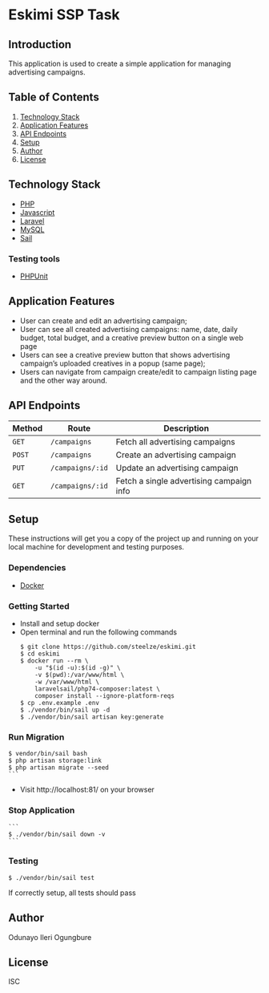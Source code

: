 # Eskimi SSP Task

## Introduction
This application is used to create a simple application for managing advertising campaigns. 


## Table of Contents
1. <a href="#technology-stack">Technology Stack</a>
2. <a href="#application-features">Application Features</a>
3. <a href="#api-endpoints">API Endpoints</a>
4. <a href="#setup">Setup</a>
5. <a href="#author">Author</a>
6. <a href="#license">License</a>


## Technology Stack
  - [PHP](https://nodejs.org/)
  - [Javascript](https://nodejs.org/)
  - [Laravel](https://expressjs.com/)
  - [MySQL](https://www.postgresql.org/)
  - [Sail](https://www.npmjs.com/package/express-validator)
  ### Testing tools
  - [PHPUnit](https://babeljs.io) 

## Application Features
* User can create and edit an advertising campaign;
* User can see all created advertising campaigns: name, date, daily budget, total budget, and a creative preview button on a single web page
* Users can see a creative preview button that shows advertising campaign’s uploaded creatives in a popup (same page);
* Users can navigate from campaign create/edit to campaign listing page and the other way around.

## API Endpoints
Method | Route | Description
--- | --- | ---
`GET` | `/campaigns` | Fetch all advertising campaigns
`POST` | `/campaigns` | Create an advertising campaign
`PUT` | `/campaigns/:id` | Update an advertising campaign
`GET` | `/campaigns/:id` | Fetch a single advertising campaign info

## Setup
These instructions will get you a copy of the project up and running on your local machine for development and testing purposes.

  ### Dependencies
  - [Docker](https://docs.docker.com/desktop/mac/install/)
 
  ### Getting Started
  - Install and setup docker
  - Open terminal and run the following commands
    ```
    $ git clone https://github.com/steelze/eskimi.git
    $ cd eskimi
    $ docker run --rm \
        -u "$(id -u):$(id -g)" \
        -v $(pwd):/var/www/html \
        -w /var/www/html \
        laravelsail/php74-composer:latest \
        composer install --ignore-platform-reqs
    $ cp .env.example .env
    $ ./vendor/bin/sail up -d
    $ ./vendor/bin/sail artisan key:generate
  ### Run Migration
    $ vendor/bin/sail bash
    $ php artisan storage:link
    $ php artisan migrate --seed
    ```
  - Visit http://localhost:81/ on your browser
### Stop Application
    ```
    $ ./vendor/bin/sail down -v
    ```

  ### Testing
  ```
  $ ./vendor/bin/sail test
  ```
  If correctly setup, all tests should pass
  
## Author
Odunayo Ileri Ogungbure

## License
ISC
